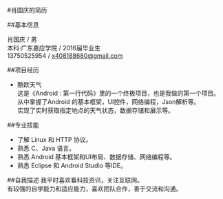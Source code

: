 #肖国庆的简历

##基本信息

肖国庆 / 男   
本科·广东嘉应学院 / 2016届毕业生   
13750525954 / x408188680@gmail.com

##项目经历
- 酷欧天气  
这是《Android : 第一行代码》里的一个终极项目，也是我做的第一个项目。   
从中掌握了Android 的基本框架，UI控件，网络编程，Json解析等。   
实现了实时获取指定地点的天气状态，数据存储和展示等。

##专业技能
- 了解 Linux 和 HTTP 协议。
- 熟悉 C、Java 语言。
- 熟悉 Android 基本框架和UI布局、数据存储、网络编程等。
- 熟悉 Eclipse 和 Android Studio 等IDE。

##自我描述
我平时喜欢看科技资讯，关注互联网。   
有较强的自学能力和适应能力，喜欢团队合作，善于交流和沟通。   

